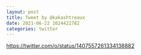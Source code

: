 ```yaml
--- 
layout: post 
title: Tweet by @kakashtreaux 
date: 2021-06-22 1624422782 
categories: twitter 
--- 
```

https://twitter.com/o/status/1407557261334138882